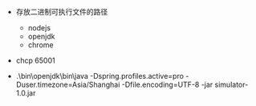 - 存放二进制可执行文件的路径
    - nodejs
    - openjdk
    - chrome

- chcp 65001
- .\bin\openjdk\bin\java -Dspring.profiles.active=pro -Duser.timezone=Asia/Shanghai -Dfile.encoding=UTF-8 -jar simulator-1.0.jar